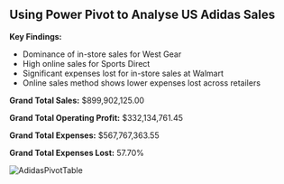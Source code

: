 
## Using Power Pivot to Analyse US Adidas Sales

**Key Findings:**

- Dominance of in-store sales for West Gear
- High online sales for Sports Direct
- Significant expenses lost for in-store sales at Walmart
- Online sales method shows lower expenses lost across retailers

**Grand Total Sales:** $899,902,125.00

**Grand Total Operating Profit:** $332,134,761.45

**Grand Total Expenses:** $567,767,363.55

**Grand Total Expenses Lost:** 57.70%

![AdidasPivotTable](https://i.imgur.com/rQEGDfj.png)